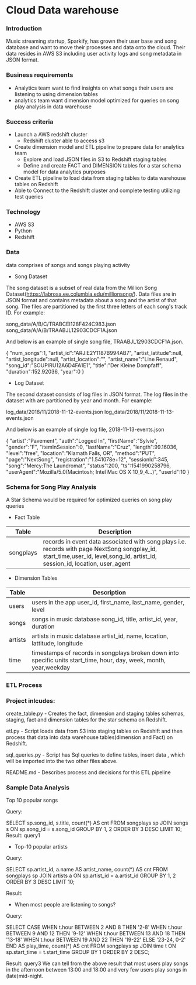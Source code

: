 # Cloud Data warehouse

### Introduction

Music streaming startup, Sparkify, has grown their user base and song database and want to move their processes and data onto the cloud. Their data resides in AWS S3 including user activity logs and song metadata in JSON format.
    
### Business requirements


- Analytics team want to find insights on what songs their users are listening to using dimension tables
- analytics team want dimension model optimized for queries on song play analysis in data warehouse 

### Success criteria

* Launch a AWS redshift cluster 
  * Redshift cluster able to access s3
* Create dimension model and ETL pipeline to prepare data for analytics team
  * Explore and load JSON files in S3 to Redshift staging tables
  * Define and create FACT and DIMENSION tables for a star schema model for data analytics purposes
* Create ETL pipeline to load data from staging tables to data warehouse tables on Redshift
* Able to Connect to the Redshift cluster and complete testing utilizing test queries

### Technology

- AWS S3
- Python
- Redshift

### Data
data comprises of songs and songs playing activity

* Song Dataset

The song dataset is a subset of real data from the Million Song Dataset(https://labrosa.ee.columbia.edu/millionsong/). Data files are in JSON format and contains metadata about a song and the artist of that song. The files are partitioned by the first three letters of each song's track ID. For example:

song_data/A/B/C/TRABCEI128F424C983.json song_data/A/A/B/TRAABJL12903CDCF1A.json

And below is an example of single song file, TRAABJL12903CDCF1A.json. 

{
   "num_songs":1,
   "artist_id":"ARJIE2Y1187B994AB7",
   "artist_latitude":null,
   "artist_longitude":null,
   "artist_location":"",
   "artist_name":"Line Renaud",
   "song_id":"SOUPIRU12A6D4FA1E1",
   "title":"Der Kleine Dompfaff",
   "duration":152.92036,
   "year":0
}

* Log Dataset

The second dataset consists of log files in JSON format. The log files in the dataset with are partitioned by year and month. For example:

log_data/2018/11/2018-11-12-events.json log_data/2018/11/2018-11-13-events.json

And below is an example of single log file, 2018-11-13-events.json

{
   "artist":"Pavement",
   "auth":"Logged In",
   "firstName":"Sylvie",
   "gender":"F",
   "itemInSession":0,
   "lastName":"Cruz",
   "length":99.16036,
   "level":"free",
   "location":"Klamath Falls, OR",
   "method":"PUT",
   "page":"NextSong",
   "registration":"1.541078e+12",
   "sessionId":345,
   "song":"Mercy:The Laundromat",
   "status":200,
   "ts":1541990258796,
   "userAgent":"Mozilla/5.0(Macintosh; Intel Mac OS X 10_9_4...)",
   "userId":10
}

### Schema for Song Play Analysis

A Star Schema would be required for optimized queries on song play queries

* Fact Table

| Table | Description |
|-------|-------------|
| songplays | records in event data associated with song plays i.e. records with page NextSong songplay_id, start_time,user_id, level,song_id, artist_id, session_id, location, user_agent|

* Dimension Tables

| Table | Description |
|--------|---------------|
| users | users in the app user_id, first_name, last_name, gender, level|
| songs | songs in music database song_id, title, artist_id, year, duration|
| artists | artists in music database artist_id, name, location, lattitude, longitude|
| time | timestamps of records in songplays broken down into specific units start_time, hour, day, week, month, year,weekday|


### ETL Process

### Project inlcudes:

create_table.py - Creates the fact, dimension and staging tables schemas, staging, fact and dimension tables for the star schema on Redshift.

etl.py - Script loads data from S3 into staging tables on Redshift and then process that data into data warehouse tables(dimension and Fact) on Redshift.

sql_queries.py - Script has Sql queries to define tables, insert data , which will be imported into the two other files above.

README.md - Describes process and decisions for this ETL pipeline


### Sample Data Analysis


Top 10 popular songs

Query:

  SELECT sp.song_id, s.title, count(*) AS cnt 
    FROM songplays sp
    JOIN songs s
      ON sp.song_id = s.song_id
GROUP BY 1, 2
ORDER BY 3 DESC
   LIMIT 10;
Result: query1

* Top-10 popular artists

Query:

  SELECT sp.artist_id, a.name AS artist_name, count(*) AS cnt
    FROM songplays sp
    JOIN artists a
      ON sp.artist_id = a.artist_id
GROUP BY 1, 2
ORDER BY 3 DESC
   LIMIT 10;
   
Result: 

* When most people are listening to songs?

Query:

  SELECT CASE
           WHEN t.hour BETWEEN 2 AND 8  THEN '2-8'
           WHEN t.hour BETWEEN 9 AND 12 THEN '9-12'
           WHEN t.hour BETWEEN 13 AND 18 THEN '13-18'
           WHEN t.hour BETWEEN 19 AND 22 THEN '19-22'
           ELSE '23-24, 0-2'
         END AS play_time, 
         count(*) AS cnt
    FROM songplays sp
    JOIN time t
      ON sp.start_time = t.start_time
GROUP BY 1
ORDER BY 2 DESC;

Result: query3 We can tell from the above result that most users play songs in the afternoon between 13:00 and 18:00 and very few users play songs in (late)mid-night.


